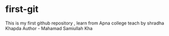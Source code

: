 # first-git
This is my first github repository , learn from Apna college teach by shradha Khapda 
Author - Mahamad Samiullah Kha 
